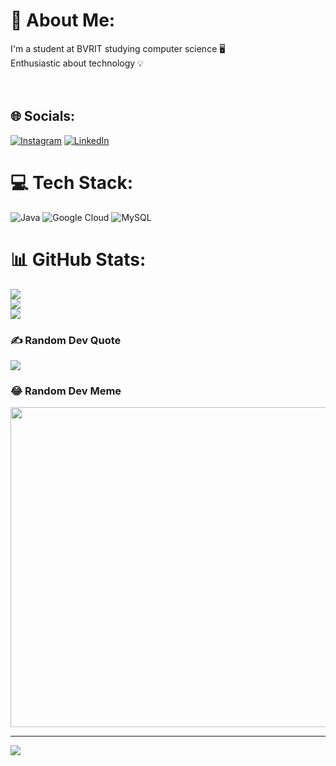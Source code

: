 # 💫 About Me:
I'm a student at BVRIT studying computer science 🖥️<br>Enthusiastic about technology 💡<br><br><br>


## 🌐 Socials:
[![Instagram](https://img.shields.io/badge/Instagram-%23E4405F.svg?logo=Instagram&logoColor=white)](https://instagram.com/be_girish) [![LinkedIn](https://img.shields.io/badge/LinkedIn-%230077B5.svg?logo=linkedin&logoColor=white)](https://linkedin.com/in/BuusaGirish) 

# 💻 Tech Stack:
![Java](https://img.shields.io/badge/java-%23ED8B00.svg?style=for-the-badge&logo=java&logoColor=white) ![Google Cloud](https://img.shields.io/badge/Google%20Cloud-%234285F4.svg?style=for-the-badge&logo=google-cloud&logoColor=white) ![MySQL](https://img.shields.io/badge/mysql-%2300f.svg?style=for-the-badge&logo=mysql&logoColor=white)
# 📊 GitHub Stats:
![](https://github-readme-stats.vercel.app/api?username=GIRISH2604&theme=dark&hide_border=false&include_all_commits=false&count_private=false)<br/>
![](https://github-readme-streak-stats.herokuapp.com/?user=GIRISH2604&theme=dark&hide_border=false)<br/>
![](https://github-readme-stats.vercel.app/api/top-langs/?username=GIRISH2604&theme=dark&hide_border=false&include_all_commits=false&count_private=false&layout=compact)

### ✍️ Random Dev Quote
![](https://quotes-github-readme.vercel.app/api?type=horizontal&theme=radical)

### 😂 Random Dev Meme
<img src="https://rm.up.railway.app/" width="512px"/>

---
[![](https://visitcount.itsvg.in/api?id=GIRISH2604&icon=0&color=0)](https://visitcount.itsvg.in)

<!-- Proudly created with GPRM ( https://gprm.itsvg.in ) -->

